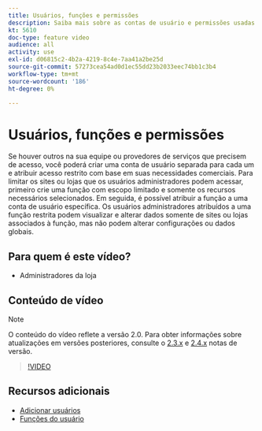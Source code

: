 ```yaml
---
title: Usuários, funções e permissões
description: Saiba mais sobre as contas de usuário e permissões usadas para controlar o acesso ao [!DNL Commerce] site e armazene dados no Administrador.
kt: 5610
doc-type: feature video
audience: all
activity: use
exl-id: d06815c2-4b2a-4219-8c4e-7aa41a2be25d
source-git-commit: 57273cea54ad0d1ec55dd23b2033eec74bb1c3b4
workflow-type: tm+mt
source-wordcount: '186'
ht-degree: 0%

---
```


# Usuários, funções e permissões

Se houver outros na sua equipe ou provedores de serviços que precisem de acesso, você poderá criar uma conta de usuário separada para cada um e atribuir acesso restrito com base em suas necessidades comerciais. Para limitar os sites ou lojas que os usuários administradores podem acessar, primeiro crie uma função com escopo limitado e somente os recursos necessários selecionados. Em seguida, é possível atribuir a função a uma conta de usuário específica. Os usuários administradores atribuídos a uma função restrita podem visualizar e alterar dados somente de sites ou lojas associados à função, mas não podem alterar configurações ou dados globais.

## Para quem é este vídeo?

- Administradores da loja

## Conteúdo de vídeo

>[!NOTE]
>
>O conteúdo do vídeo reflete a versão 2.0. Para obter informações sobre atualizações em versões posteriores, consulte o [2.3.x](https://devdocs.magento.com/guides/v2.3/release-notes/bk-release-notes.html) e [2.4.x](https://devdocs.magento.com/guides/v2.4/release-notes/bk-release-notes.html) notas de versão.

>[!VIDEO](https://video.tv.adobe.com/v/35788?quality=12&learn=on)

## Recursos adicionais

- [Adicionar usuários](https://docs.magento.com/user-guide/system/permissions-users-all.html)
- [Funções do usuário](https://docs.magento.com/user-guide/system/permissions-user-roles.html)
